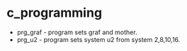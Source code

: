 # c_programming

* prg_graf - program sets graf and mother.
* prg_u2 - program sets system u2 from system 2,8,10,16.
